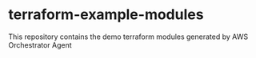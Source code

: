 # terraform-example-modules
This repository contains the demo terraform modules generated by AWS Orchestrator Agent
